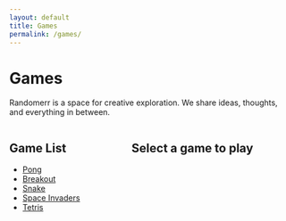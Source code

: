 ```yaml
---
layout: default
title: Games
permalink: /games/
---
```


# Games

Randomerr is a space for creative exploration. We share ideas, thoughts, and everything in between.

<div style="display: flex; align-items: flex-start; height: 100vh; overflow: hidden;">
  <!-- Sidebar for game list -->
  <div style="width: 30%; padding-right: 20px; box-sizing: border-box; overflow-y: auto; height: 100%;">
    <h2>Game List</h2>
    <ul id="gameList">
      <li><a href="#" data-game="pong">Pong</a></li>
      <li><a href="#" data-game="breakout">Breakout</a></li>
      <li><a href="#" data-game="snake">Snake</a></li>
      <li><a href="#" data-game="space-invaders">Space Invaders</a></li>
      <li><a href="#" data-game="tetris">Tetris</a></li>
      <!-- Add more games here -->
    </ul>
  </div>

  <!-- Main content for game display -->
  <div style="width: 70%; text-align: center; box-sizing: border-box; height: 100%; display: flex; flex-direction: column;">
    <h2 id="gameTitle">Select a game to play</h2>
    <div id="gameContainer" style="flex-grow: 1; position: relative;">
      <!-- Game iframe or canvas will be loaded here -->
    </div>
  </div>
</div>

<script>
  const gameList = document.getElementById('gameList');
  const gameTitle = document.getElementById('gameTitle');
  const gameContainer = document.getElementById('gameContainer');

  gameList.addEventListener('click', function(e) {
    e.preventDefault();
    const game = e.target.getAttribute('data-game');

    if (game) {
      gameTitle.innerText = game.charAt(0).toUpperCase() + game.slice(1);
      switch(game) {
        case 'pong':
          gameContainer.innerHTML = '<iframe src="pong.html" style="width: 100%; height: 100%; border: none;"></iframe>';
          break;
        case 'breakout':
          gameContainer.innerHTML = '<iframe src="path_to_breakout_game.html" style="width: 100%; height: 100%; border: none;"></iframe>';
          break;
        case 'snake':
          gameContainer.innerHTML = '<iframe src="path_to_snake_game.html" style="width: 100%; height: 100%; border: none;"></iframe>';
          break;
        case 'space-invaders':
          gameContainer.innerHTML = '<iframe src="path_to_space_invaders_game.html" style="width: 100%; height: 100%; border: none;"></iframe>';
          break;
        case 'tetris':
          gameContainer.innerHTML = '<iframe src="path_to_tetris_game.html" style="width: 100%; height: 100%; border: none;"></iframe>';
          break;
        // Add more games here
        default:
          gameContainer.innerHTML = 'Select a game from the list.';
      }
    }
  });
</script>

